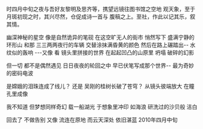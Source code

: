 时四月中旬之夜与吾好友黎明及思齐等，携望远镜往图书馆之空地
观天象，至于月斑初现之时，其兴尽然，仓促成诗一首与
腹稿之上。至社，作此以记其乐，叙其情。



幽深神秘的星空
像是自然诡异的笔砚
在这空旷无人的街市
悄然写下
盛满宁静的环形山
和那
三三两两夜行的车辆
交替涂抹满昏黄的颜色
然后在路上碾踏出--
水纹似的轰响
---又像
看
镜头里拼接的世界
在起起凹凸的山原里
坍塌 破碎的幻影
 
但一切
都不是偶然遇见
日日夜夜的轮回之中
早已伏笔写成那个世界--
最为奇妙的密码电波

是嫦娥的泪珠连成了线儿？
还是
吴刚的桂树长破了苍穹？
从镜头彼端放大
在瞳孔里成像
  
我不知道
但梦想同样奇幻
载一船湖光
于想象里冲印
如海浪
研洗过的沙贝般
洁白

回去了
不做告别
又像
流连在原地
而云天深处
依旧湛蓝
               2010年四月中旬
